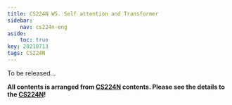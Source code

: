 ```yaml
---
title: CS224N W5. Self attention and Transformer
sidebar:
    nav: cs224n-eng
aside:
    toc: true
key: 20210713
tags: CS224N
---
```

To be released...

**All contents is arranged from [CS224N](https://online.stanford.edu/artificial-intelligence/free-content?category=All&course=6097) contents. Please see the details to the [CS224N](https://online.stanford.edu/artificial-intelligence/free-content?category=All&course=6097)!**